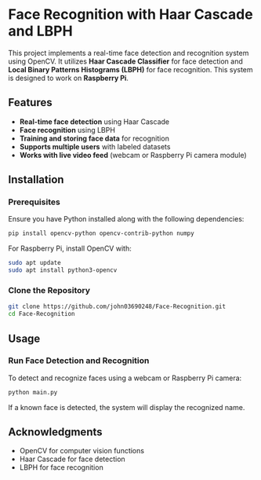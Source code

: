 # Face Recognition with Haar Cascade and LBPH

This project implements a real-time face detection and recognition system using OpenCV. It utilizes **Haar Cascade Classifier** for face detection and **Local Binary Patterns Histograms (LBPH)** for face recognition. This system is designed to work on **Raspberry Pi**.

## Features

- **Real-time face detection** using Haar Cascade
- **Face recognition** using LBPH
- **Training and storing face data** for recognition
- **Supports multiple users** with labeled datasets
- **Works with live video feed** (webcam or Raspberry Pi camera module)

## Installation

### Prerequisites

Ensure you have Python installed along with the following dependencies:

```bash
pip install opencv-python opencv-contrib-python numpy
```

For Raspberry Pi, install OpenCV with:

```bash
sudo apt update
sudo apt install python3-opencv
```

### Clone the Repository

```bash
git clone https://github.com/john03690248/Face-Recognition.git
cd Face-Recognition
```

## Usage

### Run Face Detection and Recognition

To detect and recognize faces using a webcam or Raspberry Pi camera:

```bash
python main.py
```

If a known face is detected, the system will display the recognized name.

## Acknowledgments

- OpenCV for computer vision functions
- Haar Cascade for face detection
- LBPH for face recognition

